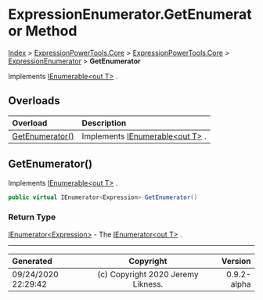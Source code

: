 ﻿# ExpressionEnumerator.GetEnumerator Method

[Index](../index.md) > [ExpressionPowerTools.Core](ExpressionPowerTools.Core.a.md) > [ExpressionPowerTools.Core](ExpressionPowerTools.Core.n.md) > [ExpressionEnumerator](ExpressionPowerTools.Core.ExpressionEnumerator.cs.md) > **GetEnumerator**

Implements [IEnumerable&lt;out T>](https://docs.microsoft.com/dotnet/api/system.collections.generic.ienumerable-1) .

## Overloads

| Overload | Description |
| :-- | :-- |
| [GetEnumerator()](#getenumerator) | Implements [IEnumerable&lt;out T>](https://docs.microsoft.com/dotnet/api/system.collections.generic.ienumerable-1) . |
## GetEnumerator()

Implements [IEnumerable&lt;out T>](https://docs.microsoft.com/dotnet/api/system.collections.generic.ienumerable-1) .

```csharp
public virtual IEnumerator<Expression> GetEnumerator()
```

### Return Type

 [IEnumerator&lt;Expression>](https://docs.microsoft.com/dotnet/api/system.collections.generic.ienumerator-1)  - The [IEnumerator&lt;out T>](https://docs.microsoft.com/dotnet/api/system.collections.generic.ienumerator-1) .



---

| Generated | Copyright | Version |
| :-- | :-: | --: |
| 09/24/2020 22:29:42 | (c) Copyright 2020 Jeremy Likness. | 0.9.2-alpha |
